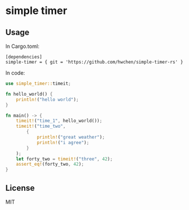 # simple timer

## Usage
In Cargo.toml:
```
[dependencies]
simple-timer = { git = 'https://github.com/hwchen/simple-timer-rs' }

```

In code:
```rust
use simple_timer::timeit;

fn hello_world() {
    println!("hello world");
}

fn main() -> {
    timeit!("time_1", hello_world());
    timeit!("time_two",
        {
            println!("great weather");
            println!("i agree");
        }
    );
    let forty_two = timeit!("three", 42);
    assert_eq!(forty_two, 42);
}
```

## License
MIT
